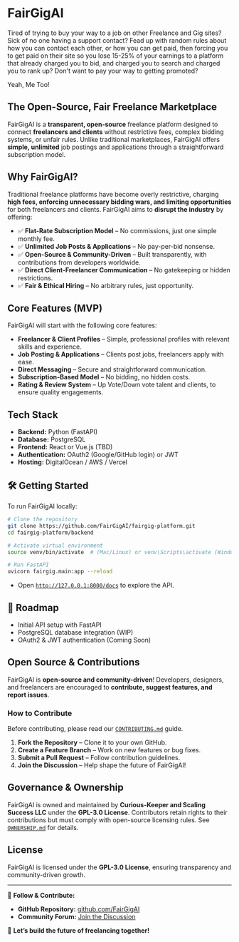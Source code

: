 # FairGigAI
Tired of trying to buy your way to a job on other Freelance and Gig sites? Sick of no one having a support contact? Fead up with random rules about how you can contact each other, or how you can get paid, then forcing you to get paid on their site so you lose 15-25% of your earnings to a platform that already charged you to bid, and charged you to search and charged you to rank up? Don't want to pay your way to getting promoted? 

Yeah, Me Too!

## The Open-Source, Fair Freelance Marketplace
FairGigAI is a **transparent, open-source** freelance platform designed to connect **freelancers and clients** without restrictive fees, complex bidding systems, or unfair rules. Unlike traditional marketplaces, FairGigAI offers **simple, unlimited** job postings and applications through a straightforward subscription model.

## Why FairGigAI?
Traditional freelance platforms have become overly restrictive, charging **high fees, enforcing unnecessary bidding wars, and limiting opportunities** for both freelancers and clients. FairGigAI aims to **disrupt the industry** by offering:

- ✅ **Flat-Rate Subscription Model** – No commissions, just one simple monthly fee.
- ✅ **Unlimited Job Posts & Applications** – No pay-per-bid nonsense.
- ✅ **Open-Source & Community-Driven** – Built transparently, with contributions from developers worldwide.
- ✅ **Direct Client-Freelancer Communication** – No gatekeeping or hidden restrictions.
- ✅ **Fair & Ethical Hiring** – No arbitrary rules, just opportunity.

## Core Features (MVP)
FairGigAI will start with the following core features:

- **Freelancer & Client Profiles** – Simple, professional profiles with relevant skills and experience.
- **Job Posting & Applications** – Clients post jobs, freelancers apply with ease.
- **Direct Messaging** – Secure and straightforward communication.
- **Subscription-Based Model** – No bidding, no hidden costs.
- **Rating & Review System** – Up Vote/Down vote talent and clients, to ensure quality engagements.

## Tech Stack
- **Backend:** Python (FastAPI)
- **Database:** PostgreSQL
- **Frontend:** React or Vue.js (TBD)
- **Authentication:** OAuth2 (Google/GitHub login) or JWT
- **Hosting:** DigitalOcean / AWS / Vercel

## 🛠️ Getting Started
To run FairGigAI locally:
```sh
# Clone the repository
git clone https://github.com/FairGigAI/fairgig-platform.git
cd fairgig-platform/backend

# Activate virtual environment
source venv/bin/activate  # (Mac/Linux) or venv\Scripts\activate (Windows)

# Run FastAPI
uvicorn fairgig.main:app --reload
```
- Open [`http://127.0.0.1:8000/docs`](http://127.0.0.1:8000/docs) to explore the API.

## 🔮 Roadmap
- Initial API setup with FastAPI
- PostgreSQL database integration (WIP)
- OAuth2 & JWT authentication (Coming Soon)


## Open Source & Contributions
FairGigAI is **open-source and community-driven**! Developers, designers, and freelancers are encouraged to **contribute, suggest features, and report issues**.

### How to Contribute
Before contributing, please read our [`CONTRIBUTING.md`](CONTRIBUTING.md) guide.

1. **Fork the Repository** – Clone it to your own GitHub.
2. **Create a Feature Branch** – Work on new features or bug fixes.
3. **Submit a Pull Request** – Follow contribution guidelines.
4. **Join the Discussion** – Help shape the future of FairGigAI!

## Governance & Ownership
FairGigAI is owned and maintained by **Curious-Keeper and Scaling Success LLC** under the **GPL-3.0 License**. Contributors retain rights to their contributions but must comply with open-source licensing rules. See [`OWNERSHIP.md`](OWNERSHIP.md) for details.

## License
FairGigAI is licensed under the **GPL-3.0 License**, ensuring transparency and community-driven growth.

---

🔗 **Follow & Contribute:**
- **GitHub Repository:** [github.com/FairGigAI](#)
- **Community Forum:** [Join the Discussion](#)

🚀 **Let’s build the future of freelancing together!**

